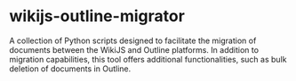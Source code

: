 # wikijs-outline-migrator
A collection of Python scripts designed to facilitate the migration of documents between the WikiJS and Outline platforms. In addition to migration capabilities, this tool offers additional functionalities, such as bulk deletion of documents in Outline.
